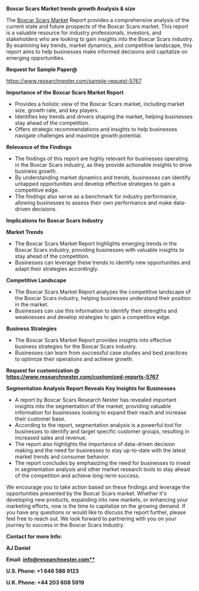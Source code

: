 ﻿<a name="_hlk167721000"></a>**Boxcar Scars Market trends growth Analysis & size**

The [Boxcar Scars Market](https://www.researchnester.com/reports/boxcar-scars-market/5767) Report provides a comprehensive analysis of the current state and future prospects of the Boxcar Scars market. This report is a valuable resource for industry professionals, investors, and stakeholders who are looking to gain insights into the Boxcar Scars industry. By examining key trends, market dynamics, and competitive landscape, this report aims to help businesses make informed decisions and capitalize on emerging opportunities.

**Request for Sample Paper@**

<https://www.researchnester.com/sample-request-5767>

**Importance of the Boxcar Scars Market Report**

- Provides a holistic view of the Boxcar Scars market, including market size, growth rate, and key players.
- Identifies key trends and drivers shaping the market, helping businesses stay ahead of the competition.
- Offers strategic recommendations and insights to help businesses navigate challenges and maximize growth potential.

**Relevance of the Findings**	

- The findings of this report are highly relevant for businesses operating in the Boxcar Scars industry, as they provide actionable insights to drive business growth.
- By understanding market dynamics and trends, businesses can identify untapped opportunities and develop effective strategies to gain a competitive edge.
- The findings also serve as a benchmark for industry performance, allowing businesses to assess their own performance and make data-driven decisions.

**Implications for Boxcar Scars  Industry**

**Market Trends**

- The Boxcar Scars Market Report highlights emerging trends in the Boxcar Scars industry, providing businesses with valuable insights to stay ahead of the competition.
- Businesses can leverage these trends to identify new opportunities and adapt their strategies accordingly.

**Competitive Landscape**

- The Boxcar Scars Market Report analyzes the competitive landscape of the Boxcar Scars industry, helping businesses understand their position in the market.
- Businesses can use this information to identify their strengths and weaknesses and develop strategies to gain a competitive edge.

**Business Strategies**

- The Boxcar Scars Market Report provides insights into effective business strategies for the Boxcar Scars industry.
- Businesses can learn from successful case studies and best practices to optimize their operations and achieve growth.

**Request for customization @ <https://www.researchnester.com/customized-reports-5767>**

**Segmentation Analysis Report Reveals Key Insights for Businesses**

- A report by Boxcar Scars Research Nester has revealed important insights into the segmentation of the market, providing valuable information for businesses looking to expand their reach and increase their customer base.
- According to the report, segmentation analysis is a powerful tool for businesses to identify and target specific customer groups, resulting in increased sales and revenue.
- The report also highlights the importance of data-driven decision making and the need for businesses to stay up-to-date with the latest market trends and consumer behavior.
- The report concludes by emphasizing the need for businesses to invest in segmentation analysis and other market research tools to stay ahead of the competition and achieve long-term success.

We encourage you to take action based on these findings and leverage the opportunities presented by the Boxcar Scars market. Whether it's developing new products, expanding into new markets, or enhancing your marketing efforts, now is the time to capitalize on the growing demand. If you have any questions or would like to discuss the report further, please feel free to reach out. We look forward to partnering with you on your journey to success in the Boxcar Scars Industry.

**Contact for more Info:**

**AJ Daniel**

**Email: [info@researchnester.com**](mailto:info@researchnester.com "mailto:info@researchnester.com")**

**U.S. Phone: +1 646 586 9123**

**U.K. Phone: +44 203 608 5919**




